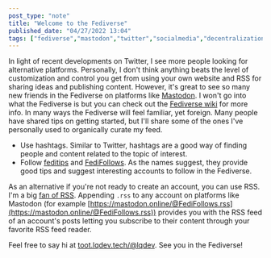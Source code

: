 ```yaml
---
post_type: "note" 
title: "Welcome to the Fediverse"
published_date: "04/27/2022 13:04"
tags: ["fediverse","mastodon","twitter","socialmedia","decentralization"]
---
```


In light of recent developments on Twitter, I see more people looking for alternative platforms. Personally, I don't think anything beats the level of customization and control you get from using your own website and RSS for sharing ideas and publishing content. However, it's great to see so many new friends in the Fediverse on platforms like [Mastodon](https://joinmastodon.org/). I won't go into what the Fediverse is but you can check out the [Fediverse wiki](https://joinfediverse.wiki/What_is_the_Fediverse%3F) for more info. In many ways the Fediverse will feel familiar, yet foreign. Many people have shared tips on getting started, but I'll share some of the ones I've personally used to organically curate my feed. 

- Use hashtags. Similar to Twitter, hashtags are a good way of finding people and content related to the topic of interest. 
- Follow [feditips](https://mstdn.social/@feditips) and [FediFollows](https://mastodon.online/@FediFollows). As the names suggest, they provide good tips and suggest interesting accounts to follow in the Fediverse. 

As an alternative if you're not ready to create an account, you can use RSS. I'm a big [fan of RSS](https://www.luisquintanilla.me/posts/rediscovering-rss-user-freedom.html). Appending `.rss` to any account on platforms like Mastodon (for example [https://mastodon.online/@FediFollows.rss](https://mastodon.online/@FediFollows.rss)) provides you with the RSS feed of an account's posts letting you subscribe to their content through your favorite RSS feed reader.  

Feel free to say hi at [toot.lqdev.tech/@lqdev](https://toot.lqdev.tech/@lqdev). See you in the Fediverse! 